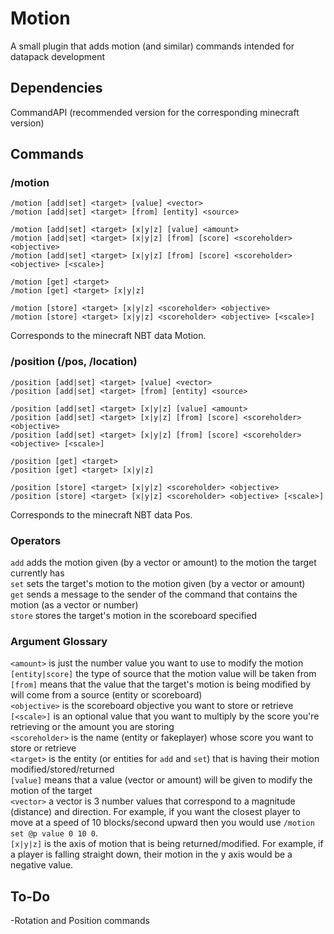 # Motion
A small plugin that adds motion (and similar) commands intended for datapack development

## Dependencies

CommandAPI (recommended version for the corresponding minecraft version)

## Commands
### /motion
```
/motion [add|set] <target> [value] <vector>
/motion [add|set] <target> [from] [entity] <source>

/motion [add|set] <target> [x|y|z] [value] <amount>
/motion [add|set] <target> [x|y|z] [from] [score] <scoreholder> <objective>
/motion [add|set] <target> [x|y|z] [from] [score] <scoreholder> <objective> [<scale>]

/motion [get] <target>
/motion [get] <target> [x|y|z]

/motion [store] <target> [x|y|z] <scoreholder> <objective>
/motion [store] <target> [x|y|z] <scoreholder> <objective> [<scale>]
```

Corresponds to the minecraft NBT data Motion. <br />

### /position (/pos, /location)
```
/position [add|set] <target> [value] <vector>
/position [add|set] <target> [from] [entity] <source>

/position [add|set] <target> [x|y|z] [value] <amount>
/position [add|set] <target> [x|y|z] [from] [score] <scoreholder> <objective>
/position [add|set] <target> [x|y|z] [from] [score] <scoreholder> <objective> [<scale>]

/position [get] <target>
/position [get] <target> [x|y|z]

/position [store] <target> [x|y|z] <scoreholder> <objective>
/position [store] <target> [x|y|z] <scoreholder> <objective> [<scale>]
```

Corresponds to the minecraft NBT data Pos. <br />

### Operators
`add` adds the motion given (by a vector or amount) to the motion the target currently has <br />
`set` sets the target's motion to the motion given (by a vector or amount) <br />
`get` sends a message to the sender of the command that contains the motion (as a vector or number) <br />
`store` stores the target's motion in the scoreboard specified

### Argument Glossary
`<amount>` is just the number value you want to use to modify the motion <br />
`[entity|score]` the type of source that the motion value will be taken from <br />
`[from]` means that the value that the target's motion is being modified by will come from a source (entity or scoreboard) <br />
`<objective>` is the scoreboard objective you want to store or retrieve <br />
`[<scale>]` is an optional value that you want to multiply by the score you're retrieving or the amount you are storing <br />
`<scoreholder>` is the name (entity or fakeplayer) whose score you want to store or retrieve <br />
`<target>` is the entity (or entities for `add` and `set`) that is having their motion modified/stored/returned <br />
`[value]` means that a value (vector or amount) will be given to modify the motion of the target <br />
`<vector>` a vector is 3 number values that correspond to a magnitude (distance) and direction. For example, if you want the closest player to move at a speed of 10 blocks/second upward then you would use `/motion set @p value 0 10 0`. <br />
`[x|y|z]` is the axis of motion that is being returned/modified. For example, if a player is falling straight down, their motion in the y axis would be a negative value. <br />

## To-Do
-Rotation and Position commands
